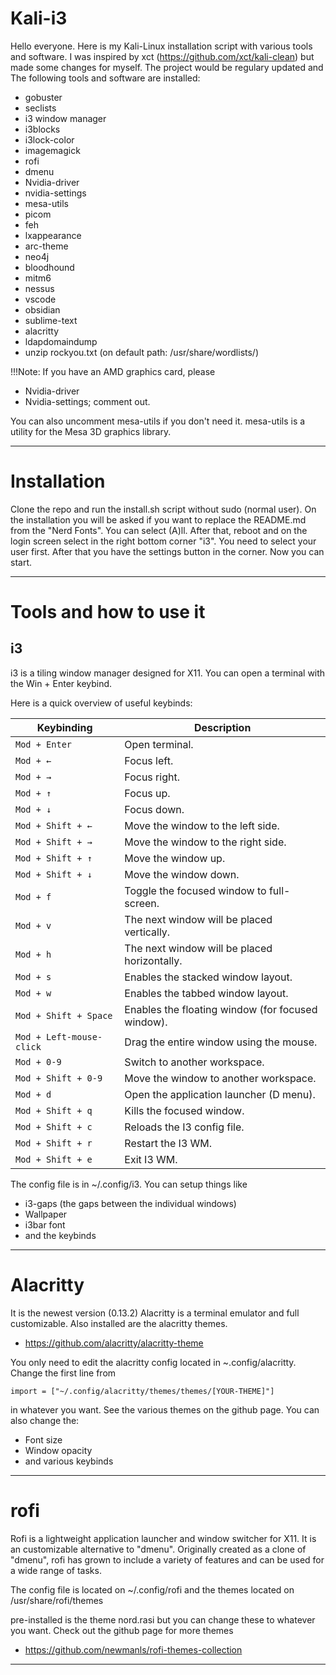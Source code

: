 # Kali-i3

Hello everyone. Here is my Kali-Linux installation script with various tools and software. 
I was inspired by xct (https://github.com/xct/kali-clean) but made some changes for myself.
The project would be regulary updated and 
The following tools and software are installed:


- gobuster  	
- seclists
- i3 window manager
- i3blocks
- i3lock-color
- imagemagick
- rofi
- dmenu
- Nvidia-driver
- nvidia-settings
- mesa-utils
- picom
- feh
- lxappearance
- arc-theme
- neo4j
- bloodhound
- mitm6
- nessus
- vscode
- obsidian
- sublime-text
- alacritty
- ldapdomaindump
- unzip rockyou.txt (on default path: /usr/share/wordlists/)



!!!Note: If you have an AMD graphics card, please
- Nvidia-driver
- Nvidia-settings;
comment out.

You can also uncomment mesa-utils if you don't need it.
mesa-utils is a utility for the Mesa 3D graphics library.

---


# Installation

Clone the repo and run the install.sh script without sudo (normal user).
On the installation you will be asked if you want to replace the README.md from the "Nerd Fonts". You can select (A)ll.
After that, reboot and on the login screen select in the right bottom corner "i3".
You need to select your user first. After that you have the settings button in the corner.
Now you can start.

---


# Tools and how to use it

## i3

i3 is a tiling window manager designed for X11. 
You can open a terminal with the Win + Enter keybind.

Here is a quick overview of useful keybinds:

| Keybinding               | Description                                       |
| ------------------------ | ------------------------------------------------- |
| `Mod + Enter`            | Open terminal.                                    |
| `Mod + ←`                | Focus left.                                       |
| `Mod + →`                | Focus right.                                      |
| `Mod + ↑`                | Focus up.                                         |
| `Mod + ↓`                | Focus down.                                       |
| `Mod + Shift + ←`        | Move the window to the left side.                 |
| `Mod + Shift + →`        | Move the window to the right side.                |
| `Mod + Shift + ↑`        | Move the window up.                               |
| `Mod + Shift + ↓`        | Move the window down.                             |
| `Mod + f`                | Toggle the focused window to full-screen.         |
| `Mod + v`                | The next window will be placed vertically.        |
| `Mod + h`                | The next window will be placed horizontally.      |
| `Mod + s`                | Enables the stacked window layout.                |
| `Mod + w`                | Enables the tabbed window layout.                 |
| `Mod + Shift + Space`    | Enables the floating window (for focused window). |
| `Mod + Left-mouse-click` | Drag the entire window using the mouse.           |
| `Mod + 0-9`              | Switch to another workspace.                      |
| `Mod + Shift + 0-9`      | Move the window to another workspace.             |
| `Mod + d`                | Open the application launcher (D menu).           |
| `Mod + Shift + q`        | Kills the focused window.                         |
| `Mod + Shift + c`        | Reloads the I3 config file.                       |
| `Mod + Shift + r`        | Restart the I3 WM.                                |
| `Mod + Shift + e`        | Exit I3 WM.                                       |


The config file is in ~/.config/i3. You can setup things like 

- i3-gaps (the gaps between the individual windows)
- Wallpaper
- i3bar font
- and the keybinds

---


# Alacritty

It is the newest version (0.13.2) 
Alacritty is a terminal emulator and full customizable.
Also installed are the alacritty themes. 

- https://github.com/alacritty/alacritty-theme
 
You only need to edit the alacritty config located in ~.config/alacritty.
Change the first line from 

	import = ["~/.config/alacritty/themes/themes/[YOUR-THEME]"]

in whatever you want. 
See the various themes on the github page.
You can also change the: 

- Font size 
- Window opacity
- and various keybinds

---


# rofi 

Rofi is a lightweight application launcher and window switcher for X11.
It is an customizable alternative to "dmenu". Originally created as a clone of "dmenu", rofi has grown to include a variety of features 
and can be used for a wide range of tasks.

The config file is located on ~/.config/rofi 
and the themes located on     /usr/share/rofi/themes

pre-installed is the theme nord.rasi but you can change these to whatever you want.
Check out the github page for more themes

- https://github.com/newmanls/rofi-themes-collection

---





































